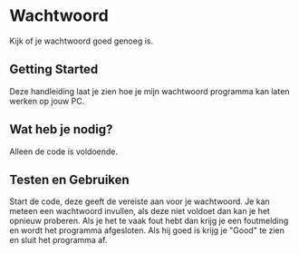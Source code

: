 # Wachtwoord
Kijk of je wachtwoord goed genoeg is.

## Getting Started
Deze handleiding laat je zien hoe je mijn wachtwoord programma kan laten werken op jouw PC.

## Wat heb je nodig?
Alleen de code is voldoende.


## Testen en Gebruiken
Start de code, deze geeft de vereiste aan voor je wachtwoord.
Je kan meteen een wachtwoord invullen, als deze niet voldoet dan kan je het opnieuw proberen.
Als je het te vaak fout hebt dan krijg je een foutmelding en wordt het programma afgesloten.
Als hij goed is krijg je "Good" te zien en sluit het programma af.


